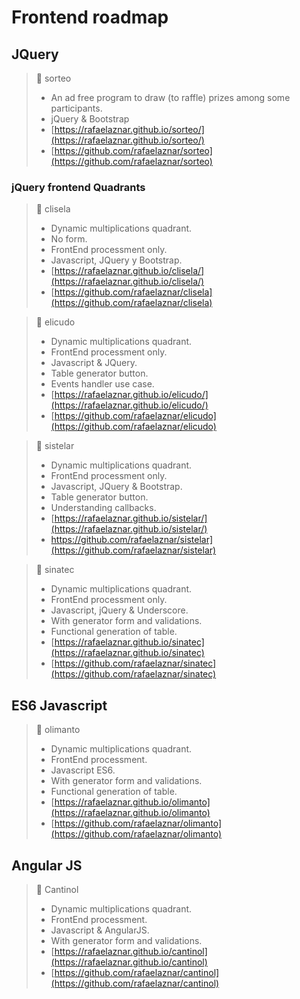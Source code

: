 # Frontend roadmap

## JQuery

> 📓 sorteo
> * An ad free program to draw (to raffle) prizes among some participants.
> * jQuery & Bootstrap
> * [https://rafaelaznar.github.io/sorteo/](https://rafaelaznar.github.io/sorteo/)
> * [https://github.com/rafaelaznar/sorteo](https://github.com/rafaelaznar/sorteo)

### jQuery frontend Quadrants

> 📓 clisela
> * Dynamic multiplications quadrant.
> * No form.
> * FrontEnd processment only.
> * Javascript, JQuery y Bootstrap.
> * [https://rafaelaznar.github.io/clisela/](https://rafaelaznar.github.io/clisela/)
> * [https://github.com/rafaelaznar/clisela](https://github.com/rafaelaznar/clisela)

> 📓 elicudo
> * Dynamic multiplications quadrant.
> * FrontEnd processment only.
> * Javascript & JQuery.
> * Table generator button.
> * Events handler use case.
> * [https://rafaelaznar.github.io/elicudo/](https://rafaelaznar.github.io/elicudo/)
> * [https://github.com/rafaelaznar/elicudo](https://github.com/rafaelaznar/elicudo)

> 📓 sistelar
> * Dynamic multiplications quadrant.
> * FrontEnd processment only.
> * Javascript, JQuery & Bootstrap.
> * Table generator button.
> * Understanding callbacks.
> * [https://rafaelaznar.github.io/sistelar/](https://rafaelaznar.github.io/sistelar/)
> * https://github.com/rafaelaznar/sistelar](https://github.com/rafaelaznar/sistelar)

> 📓 sinatec
> * Dynamic multiplications quadrant.
> * FrontEnd processment only.
> * Javascript, jQuery & Underscore.
> * With generator form and validations.
> * Functional generation of table.
> * [https://rafaelaznar.github.io/sinatec](https://rafaelaznar.github.io/sinatec)
> * [https://github.com/rafaelaznar/sinatec](https://github.com/rafaelaznar/sinatec)

## ES6 Javascript

> 📓 olimanto
> * Dynamic multiplications quadrant.
> * FrontEnd processment.
> * Javascript ES6.
> * With generator form and validations.
> * Functional generation of table.
> * [https://rafaelaznar.github.io/olimanto](https://rafaelaznar.github.io/olimanto)
> * [https://github.com/rafaelaznar/olimanto](https://github.com/rafaelaznar/olimanto)

## Angular JS

> 📓 Cantinol
> * Dynamic multiplications quadrant.
> * FrontEnd processment.
> * Javascript & AngularJS.
> * With generator form and validations.
> * [https://rafaelaznar.github.io/cantinol](https://rafaelaznar.github.io/cantinol)
> * [https://github.com/rafaelaznar/cantinol](https://github.com/rafaelaznar/cantinol)
